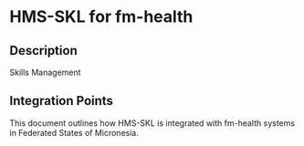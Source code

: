 # HMS-SKL for fm-health

## Description

Skills Management

## Integration Points

This document outlines how HMS-SKL is integrated with fm-health systems in Federated States of Micronesia.
